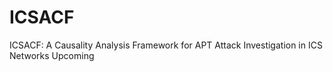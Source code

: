 # ICSACF
ICSACF: A Causality Analysis Framework for APT Attack Investigation in ICS Networks
Upcoming
